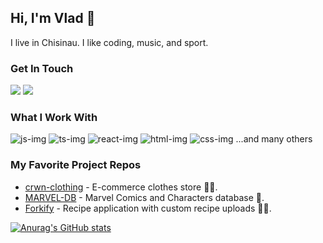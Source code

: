 ## Hi, I'm Vlad 👋
I live in Chisinau. I like coding, music, and sport.

### Get In Touch
<a href="https://front-dev-portfolio.netlify.app/"><img src="https://img.shields.io/badge/portfolio-0A0A0A?style=for-the-badge&logo=dev.to&logoColor=white"></a>
<a href="mailto:vladislav.work98@gmail.com"><img src="https://img.shields.io/badge/Gmail-D14836?style=for-the-badge&logo=gmail&logoColor=white"></a>

### What I Work With
![js-img](https://github.com/one-way7/one-way7/assets/121254183/b54379b2-90b2-4a37-a801-cfa531c55e51)
![ts-img](https://github.com/one-way7/one-way7/assets/121254183/1b8a62d9-e678-4687-8567-1fc05b472721)
![react-img](https://github.com/one-way7/one-way7/assets/121254183/0129a39b-fc55-4832-b821-4c46359f1558)
![html-img](https://github.com/one-way7/one-way7/assets/121254183/9dcabf4d-cc91-48af-a033-5aa03dc44b78)
![css-img](https://github.com/one-way7/one-way7/assets/121254183/93f09aa1-d724-46b3-baac-819f1e0120bc)
...and many others
### My Favorite Project Repos
- [crwn-clothing](https://github.com/one-way7/crwn-clothing) - E-commerce clothes store 🥼👟.
- [MARVEL-DB](https://github.com/one-way7/marvel-db) - Marvel Comics and Characters database 🎃.
- [Forkify](https://github.com/one-way7/forkify) - Recipe application with custom recipe uploads 🥣🍴.

[![Anurag's GitHub stats](https://github-readme-stats.vercel.app/api?username=one-way7&show_icons=true&hide=contribs,prs&theme=radical)](https://github.com/anuraghazra/github-readme-stats)
